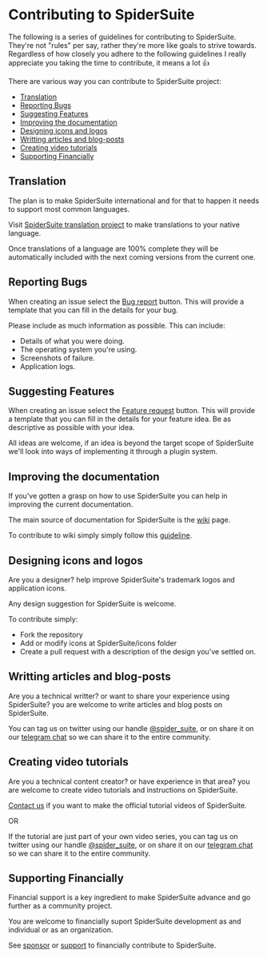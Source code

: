 # Contributing to SpiderSuite
The following is a series of guidelines for contributing to SpiderSuite. They're not "rules" per say, rather they're more like goals to strive towards. Regardless of how closely you adhere to the following guidelines I really appreciate you taking the time to contribute, it means a lot 👍

There are various way you can contribute to SpiderSuite project:
- [Translation](#translation)
- [Reporting Bugs](#reporting-bugs)
- [Suggesting Features](#suggesting-features)
- [Improving the documentation](#improving-the-documentation)
- [Designing icons and logos](#designing-icons-and-logos)
- [Writting articles and blog-posts](#writting-articles-and-blog-posts)
- [Creating video tutorials](#creating-video-tutorials)
- [Supporting Financially](#supporting-financially)

## Translation
The plan is to make SpiderSuite international and for that to happen it needs to support most common languages.

Visit [SpiderSuite translation project](https://crowdin.com/project/spidersuite) to make translations to your native language.

Once translations of a language are 100% complete they will be automatically included with the next coming versions from the current one.

## Reporting Bugs

When creating an issue select the [Bug report]() button. This will provide a template that you can fill in the details for your bug. 

Please include as much information as possible. This can include:

- Details of what you were doing.
- The operating system you're using.
- Screenshots of failure.
- Application logs.

## Suggesting Features

When creating an issue select the [Feature request]() button. This will provide a template that you can fill in the details for your feature idea. Be as descriptive as possible with your idea.

All ideas are welcome, if an idea is beyond the target scope of SpiderSuite we'll look into ways of implementing it through a plugin system.

## Improving the documentation

If you've gotten a grasp on how to use SpiderSuite you can help in improving the current documentation.

The main source of documentation for SpiderSuite is the [wiki](https://github.com/3nock/SpiderSuite/wiki) page.

To contribute to wiki simply  simply follow this [guideline](https://gist.github.com/omaraboumrad/35654da0a376c57a2e0ab4d92ad0c339).

## Designing icons and logos

Are you a designer? help improve SpiderSuite's trademark logos and application icons.

Any design suggestion for SpiderSuite is welcome.

To contribute simply:

- Fork the repository
- Add or modify icons at SpiderSuite/icons folder
- Create a pull request with a description of the design you've settled on.


## Writting articles and blog-posts

Are you a technical writter? or want to share your experience using SpiderSuite? you are welcome to write articles and blog posts on SpiderSuite.

You can tag us on twitter using our handle [@spider_suite](https://twitter.com/spider_suite), or on share it on our [telegram chat](https://t.me/SpiderSuite) so we can share it to the entire community.

## Creating video tutorials

Are you a technical content creator? or have experience in that area? you are welcome to create video tutorials and instructions on SpiderSuite.

[Contact us](CONTACTS.md) if you want to make the official tutorial videos of SpiderSuite.

OR

If the tutorial are just part of your own video series, you can tag us on twitter using our handle [@spider_suite](https://twitter.com/spider_suite), or on share it on our [telegram chat](https://t.me/SpiderSuite) so we can share it to the entire community.

## Supporting Financially

Financial support is a key ingredient to make SpiderSuite advance and go further as a community project.

You are welcome to financially suport SpiderSuite development as and individual or as an organization.

See [sponsor](SPONSOR.md) or [support](https://SpiderSuite.github.io/sponsors/) to financially contribute to SpiderSuite.
